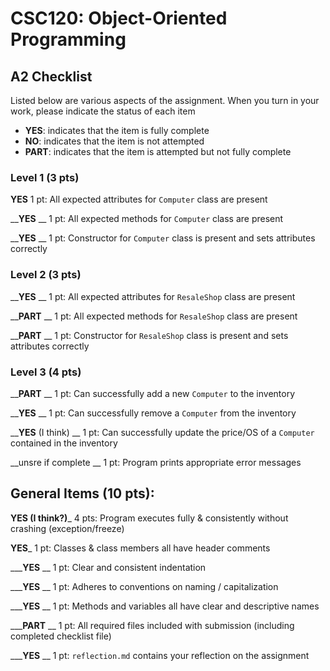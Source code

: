 # CSC120: Object-Oriented Programming
## A2 Checklist

Listed below are various aspects of the assignment.  When you turn in your work, please indicate the status of each item

- **YES**: indicates that the item is fully complete
- **NO**: indicates that the item is not attempted
- **PART**: indicates that the item is attempted but not fully complete

### Level 1 (3 pts)

__**YES**__ 1 pt: All expected attributes for `Computer` class are present

__**YES** __ 1 pt: All expected methods for `Computer` class are present

__**YES** __ 1 pt: Constructor for `Computer` class is present and sets attributes correctly

### Level 2 (3 pts)

__**YES** __ 1 pt: All expected attributes for `ResaleShop` class are present

__**PART** __ 1 pt: All expected methods for `ResaleShop` class are present

__**PART** __ 1 pt: Constructor for `ResaleShop` class is present and sets attributes correctly

### Level 3 (4 pts)

__**PART** __ 1 pt: Can successfully add a new `Computer` to the inventory

__**YES** __ 1 pt: Can successfully remove a `Computer` from the inventory

__**YES** (I think) __ 1 pt: Can successfully update the price/OS of a `Computer` contained in the inventory

__unsre if complete __ 1 pt: Program prints appropriate error messages

## General Items (10 pts):

__**YES** (I think?)___ 4 pts: Program executes fully & consistently without crashing (exception/freeze)

__**YES**___ 1 pt: Classes & class members all have header comments

___**YES** __ 1 pt: Clear and consistent indentation

___**YES** __ 1 pt: Adheres to conventions on naming / capitalization

___**YES** __ 1 pt: Methods and variables all have clear and descriptive names

___**PART** __ 1 pt: All required files included with submission (including completed checklist file)

___**YES** __ 1 pt: `reflection.md` contains your reflection on the assignment